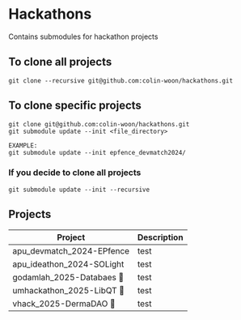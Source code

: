 # Hackathons
Contains submodules for hackathon projects


## To clone all projects
```
git clone --recursive git@github.com:colin-woon/hackathons.git
```

## To clone specific projects
```
git clone git@github.com:colin-woon/hackathons.git
git submodule update --init <file_directory>
```
```
EXAMPLE:
git submodule update --init epfence_devmatch2024/
```

### If you decide to clone all projects
```
git submodule update --init --recursive
```

## Projects

| Project | Description |
|---------|-------------|
| apu_devmatch_2024-EPfence | test |
| apu_ideathon_2024-SOLight | test |
| godamlah_2025-Databaes 🥈 | test |
| umhackathon_2025-LibQT 🥈 | test |
| vhack_2025-DermaDAO 🎀 | test |


